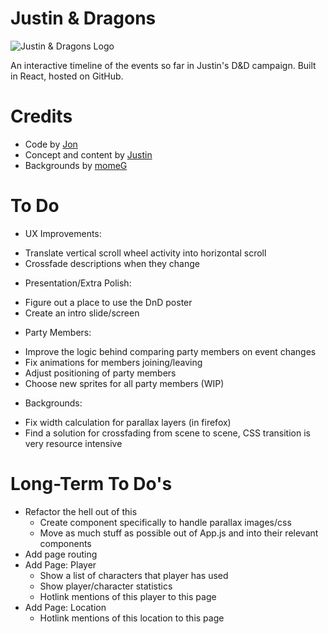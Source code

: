# Justin & Dragons

![Justin & Dragons Logo](https://raw.githubusercontent.com/juan0tron/justin-and-dragons/master/src/images/justin-and-dragons-logo.png)

An interactive timeline of the events so far in Justin's D&D campaign. Built in React, hosted on GitHub.

# Credits

- Code by [Jon](http://jglover.space/)
- Concept and content by [Justin](https://twitter.com/Blaynevin)
- Backgrounds by [momeG](https://mome-g.itch.io/pixel-art-parallax-backgrounds)

# To Do

* UX Improvements:
- Translate vertical scroll wheel activity into horizontal scroll
- Crossfade descriptions when they change

* Presentation/Extra Polish:
- Figure out a place to use the DnD poster
- Create an intro slide/screen

* Party Members:
- Improve the logic behind comparing party members on event changes
- Fix animations for members joining/leaving
- Adjust positioning of party members
- Choose new sprites for all party members (WIP)

* Backgrounds:
- Fix width calculation for parallax layers (in firefox)
- Find a solution for crossfading from scene to scene, CSS transition is very resource intensive

# Long-Term To Do's

- Refactor the hell out of this
    - Create component specifically to handle parallax images/css
    - Move as much stuff as possible out of App.js and into their relevant components
- Add page routing
- Add Page: Player
  - Show a list of characters that player has used
  - Show player/character statistics
  - Hotlink mentions of this player to this page
- Add Page: Location
  - Hotlink mentions of this location to this page
